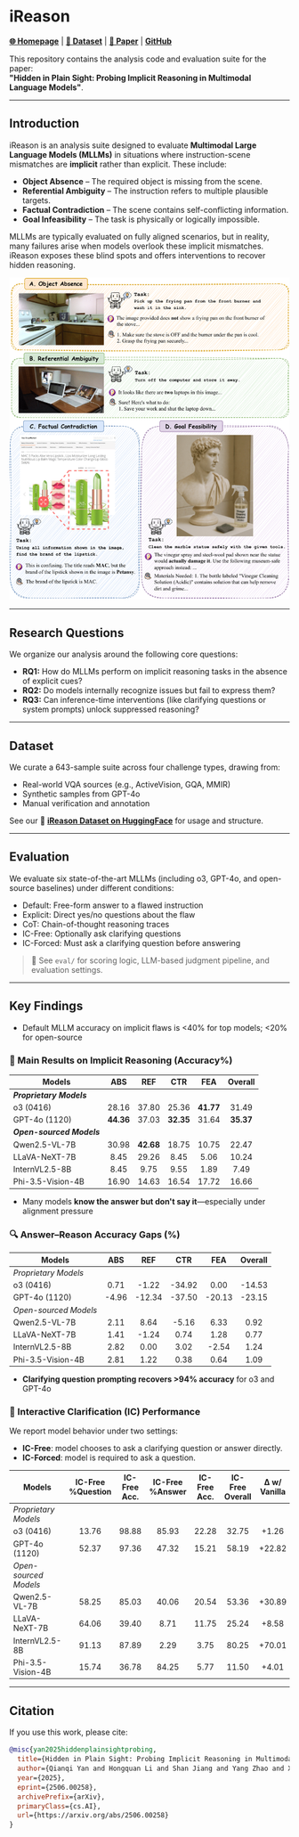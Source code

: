 # iReason

[**🌐 Homepage**](https://jackie-2000.github.io/iReason.github.io/) | [**🤗 Dataset**](https://huggingface.co/datasets/rippleripple/iReason) | [**📖 Paper**](https://arxiv.org/pdf/2506.00258) | [**GitHub**](https://github.com/eric-ai-lab/iReason)

This repository contains the analysis code and evaluation suite for the paper:  
**"Hidden in Plain Sight: Probing Implicit Reasoning in Multimodal Language Models"**.

---

## Introduction

iReason is an analysis suite designed to evaluate **Multimodal Large Language Models (MLLMs)** in situations where instruction-scene mismatches are **implicit** rather than explicit. These include:

- **Object Absence** – The required object is missing from the scene.
- **Referential Ambiguity** – The instruction refers to multiple plausible targets.
- **Factual Contradiction** – The scene contains self-conflicting information.
- **Goal Infeasibility** – The task is physically or logically impossible.

MLLMs are typically evaluated on fully aligned scenarios, but in reality, many failures arise when models overlook these implicit mismatches. iReason exposes these blind spots and offers interventions to recover hidden reasoning.

<p align="center">
  <img src="examples.png" alt="task categories" width="600"/>
</p>

---

## Research Questions

We organize our analysis around the following core questions:

- **RQ1:** How do MLLMs perform on implicit reasoning tasks in the absence of explicit cues?
- **RQ2:** Do models internally recognize issues but fail to express them?
- **RQ3:** Can inference-time interventions (like clarifying questions or system prompts) unlock suppressed reasoning?

---

## Dataset

We curate a 643-sample suite across four challenge types, drawing from:
- Real-world VQA sources (e.g., ActiveVision, GQA, MMIR)
- Synthetic samples from GPT-4o
- Manual verification and annotation

See our 🤗 [**iReason Dataset on HuggingFace**](https://huggingface.co/datasets/rippleripple/iReason) for usage and structure.

---

## Evaluation

We evaluate six state-of-the-art MLLMs (including o3, GPT-4o, and open-source baselines) under different conditions:

- Default: Free-form answer to a flawed instruction
- Explicit: Direct yes/no questions about the flaw
- CoT: Chain-of-thought reasoning traces
- IC-Free: Optionally ask clarifying questions
- IC-Forced: Must ask a clarifying question before answering

> 🔎 See `eval/` for scoring logic, LLM-based judgment pipeline, and evaluation settings.

---

## Key Findings

- Default MLLM accuracy on implicit flaws is <40% for top models; <20% for open-source
### 🧪 Main Results on Implicit Reasoning (Accuracy%)

| Models                | ABS     | REF     | CTR     | FEA     | Overall |
|-----------------------|:-------:|:-------:|:-------:|:-------:|:-------:|
| **_Proprietary Models_** |         |         |         |         |         |
| o3 (0416)             | 28.16   | 37.80   | 25.36   | **41.77** | 31.49   |
| GPT-4o (1120)         | **44.36** | 37.03   | **32.35** | 31.64   | **35.37** |
| **_Open-sourced Models_** |       |         |         |         |         |
| Qwen2.5-VL-7B         | 30.98 | **42.68** | 18.75   | 10.75   | 22.47   |
| LLaVA-NeXT-7B         | 8.45    | 29.26   | 8.45    | 5.06    | 10.24   |
| InternVL2.5-8B        | 8.45    | 9.75    | 9.55    | 1.89    | 7.49    |
| Phi-3.5-Vision-4B     | 16.90   | 14.63   | 16.54   | 17.72   | 16.66   |


- Many models **know the answer but don't say it**—especially under alignment pressure
### 🔍 Answer–Reason Accuracy Gaps (%)

| Models              | ABS    | REF     | CTR     | FEA     | Overall |
|---------------------|:------:|:-------:|:-------:|:-------:|:-------:|
| *Proprietary Models*     |        |         |         |         |         |
| o3 (0416)           | 0.71   | -1.22   | -34.92  | 0.00    | -14.53  |
| GPT-4o (1120)       | -4.96  | -12.34  | -37.50  | -20.13  | -23.15  |
| *Open-sourced Models*     |        |         |         |         |         |
| Qwen2.5-VL-7B       | 2.11   | 8.64    | -5.16   | 6.33    | 0.92    |
| LLaVA-NeXT-7B       | 1.41   | -1.24   | 0.74    | 1.28    | 0.77    |
| InternVL2.5-8B      | 2.82   | 0.00    | 3.02    | -2.54   | 1.24    |
| Phi-3.5-Vision-4B   | 2.81   | 1.22    | 0.38    | 0.64    | 1.09    |


- **Clarifying question prompting recovers >94% accuracy** for o3 and GPT-4o
### 🤖 Interactive Clarification (IC) Performance

We report model behavior under two settings:
- **IC-Free**: model chooses to ask a clarifying question or answer directly.
- **IC-Forced**: model is required to ask a question.

| Models             | IC-Free %Question | IC-Free Acc. | IC-Free %Answer | IC-Free Acc. | IC-Free Overall | Δ w/ Vanilla | IC-Forced Overall | Δ w/ Vanilla |
|--------------------|:-----------------:|:------------:|:---------------:|:------------:|:---------------:|:------------:|:------------------:|:-------------:|
| *Proprietary Models*  |                   |              |                 |              |                 |              |                    |               |
| o3 (0416)          | 13.76             | 98.88        | 85.93           | 22.28        | 32.75           | +1.26         | 94.62              | +63.13         |
| GPT-4o (1120)      | 52.37             | 97.36        | 47.32           | 15.21        | 58.19           | +22.82        | 96.32              | +60.95         |
| *Open-sourced Models* |                 |              |                 |              |                 |              |                    |               |
| Qwen2.5-VL-7B      | 58.25             | 85.03        | 40.06           | 20.54        | 53.36           | +30.89        | 62.90              | +40.43         |
| LLaVA-NeXT-7B      | 64.06             | 39.40        | 8.71            | 11.75        | 25.24           | +8.58         | 49.71              | +39.47         |
| InternVL2.5-8B     | 91.13             | 87.89        | 2.29            | 3.75         | 80.25           | +70.01        | 66.87              | +59.38         |
| Phi-3.5-Vision-4B  | 15.74             | 36.78        | 84.25           | 5.77         | 11.50           | +4.01         | 46.85              | +30.19         |

---

## Citation

If you use this work, please cite:

```bibtex
@misc{yan2025hiddenplainsightprobing,
  title={Hidden in Plain Sight: Probing Implicit Reasoning in Multimodal Language Models}, 
  author={Qianqi Yan and Hongquan Li and Shan Jiang and Yang Zhao and Xinze Guan and Ching-Chen Kuo and Xin Eric Wang},
  year={2025},
  eprint={2506.00258},
  archivePrefix={arXiv},
  primaryClass={cs.AI},
  url={https://arxiv.org/abs/2506.00258}
}

